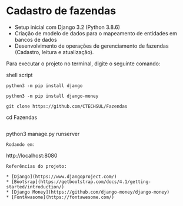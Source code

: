 <h1>Cadastro de fazendas</h1>

* Setup inicial com Django 3.2 (Python 3.8.6)
* Criação de modelo de dados para o mapeamento de entidades em bancos de dados
* Desenvolvimento de operações de gerenciamento de fazendas (Cadastro, leitura e atualização).

Para executar o projeto no terminal, digite o seguinte comando:

shell script
```
python3 -m pip install django
```
```
python3 -m pip install django-money
```
```
git clone https://github.com/CTECHSUL/Fazendas
```
cd Fazendas
```
```
python3 manage.py runserver
```
Rodando em:
```
http://localhost:8080
```
Referências do projeto:

* [Django](https://www.djangoproject.com/)
* [Bootsrap](https://getbootstrap.com/docs/4.1/getting-started/introduction/)
* [Django Money](https://github.com/django-money/django-money)
* [FontAwasome](https://fontawesome.com/)
